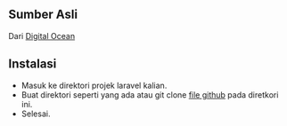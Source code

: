 ## Sumber Asli

Dari [Digital Ocean](https://www.digitalocean.com/community/tutorials/how-to-containerize-a-laravel-application-for-development-with-docker-compose-on-ubuntu-18-04)

## Instalasi
- Masuk ke direktori projek laravel kalian.
- Buat direktori seperti yang ada atau git clone [file github](https://github.com/niomictomi/Laravel-Docker.git) pada diretkori ini.
- Selesai.